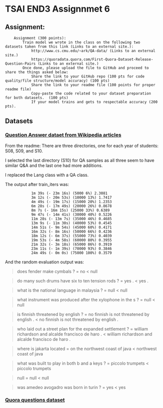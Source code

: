 # TSAI END3 Assignnmet 6

## Assignment:

        Assignment (300 points):
            Train model we wrote in the class on the following two datasets taken from this link (Links to an external site.): 
                http://www.cs.cmu.edu/~ark/QA-data/ (Links to an external site.)
                https://quoradata.quora.com/First-Quora-Dataset-Release-Question-Pairs (Links to an external site.)
            Once done, please upload the file to GitHub and proceed to share the things asked below:
                Share the link to your GitHub repo (100 pts for code quality/file structure/model accuracy) (100 pts)
                Share the link to your readme file (100 points for proper readme file)
                Copy-paste the code related to your dataset preparation for both datasets.  (100 pts)
                If your model trains and gets to respectable accuracy (200 pts). 

## Datasets
### [Question Answer dataet from Wikipedia articles](http://www.cs.cmu.edu/~ark/QA-data/)

From the readme: There are three directories, one for each year of students: S08, S09, and S10.

I selected the last directory (S10) for QA samples as all three seem to have similar Q&A and the last one had more additions.

I replaced the Lang class with a QA class.

The output after train_iters was:

                1m 39s (- 23m 16s) (5000 6%) 2.3081
                3m 12s (- 20m 53s) (10000 13%) 1.7417
                4m 49s (- 19m 17s) (15000 20%) 1.2353
                6m 28s (- 17m 49s) (20000 26%) 0.8678
                8m 7s (- 16m 15s) (25000 33%) 0.6389
                9m 47s (- 14m 41s) (30000 40%) 0.5226
                11m 28s (- 13m 7s) (35000 46%) 0.4685
                13m 9s (- 11m 30s) (40000 53%) 0.4545
                14m 51s (- 9m 54s) (45000 60%) 0.4171
                16m 32s (- 8m 16s) (50000 66%) 0.4236
                18m 12s (- 6m 37s) (55000 73%) 0.4039
                19m 53s (- 4m 58s) (60000 80%) 0.3955
                21m 32s (- 3m 18s) (65000 86%) 0.3919
                23m 11s (- 1m 39s) (70000 93%) 0.3846
                24m 49s (- 0m 0s) (75000 100%) 0.3579

And the random evaluation output was:

> does fender make cymbals ?
= no
< null <EOS>

> do many such drums have six to ten tension rods ?
= yes .
< yes . <EOS>

> what is the national language in malaysia ?
= null
< null <EOS>

> what instrument was produced after the xylophone in the s ?
= null
< null <EOS>

> is finnish threatened by english ?
= no finnish is not threatened by english .
< no finnish is not threatened by english . <EOS>

> who laid out a street plan for the expanded settlement ?
= william richardson and alcalde francisco de haro .
< william richardson and alcalde francisco de haro . <EOS>

> where is jakarta located
= on the northwest coast of java
< northwest coast of java <EOS>

> what was built to play in both b and a keys ?
= piccolo trumpets
< piccolo trumpets <EOS>

> null
= null
< null <EOS>

> was amedeo avogadro was born in turin ?
= yes
< yes <EOS>

### [Quora questions dataset](https://data.quora.com/First-Quora-Dataset-Release-Question-Pairs)


